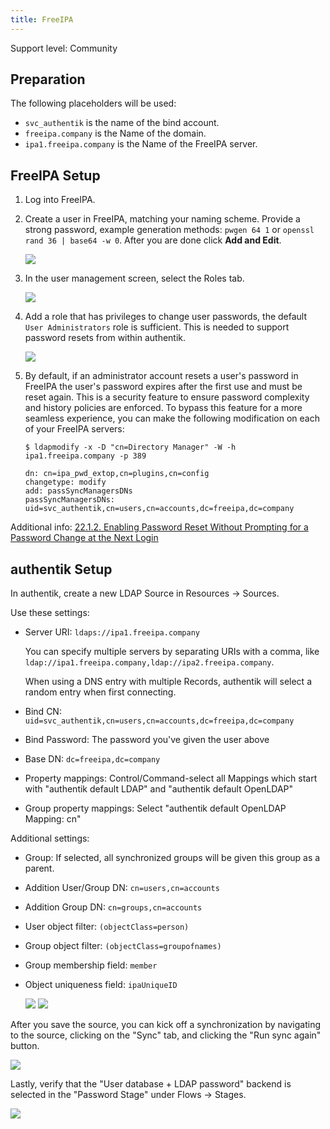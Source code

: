 ```yaml
---
title: FreeIPA
---
```


<span class="badge badge--secondary">Support level: Community</span>

## Preparation

The following placeholders will be used:

- `svc_authentik` is the name of the bind account.
- `freeipa.company` is the Name of the domain.
- `ipa1.freeipa.company` is the Name of the FreeIPA server.

## FreeIPA Setup

1. Log into FreeIPA.

2. Create a user in FreeIPA, matching your naming scheme. Provide a strong password, example generation methods: `pwgen 64 1` or `openssl rand 36 | base64 -w 0`. After you are done click **Add and Edit**.

    ![](./01_user_create.pn)

3. In the user management screen, select the Roles tab.

    ![](./02_user_roles.png)

4. Add a role that has privileges to change user passwords, the default `User Administrators` role is sufficient. This is needed to support password resets from within authentik.

    ![](./03_add_user_role.png)

5. By default, if an administrator account resets a user's password in FreeIPA the user's password expires after the first use and must be reset again. This is a security feature to ensure password complexity and history policies are enforced. To bypass this feature for a more seamless experience, you can make the following modification on each of your FreeIPA servers:

    ```
    $ ldapmodify -x -D "cn=Directory Manager" -W -h ipa1.freeipa.company -p 389

    dn: cn=ipa_pwd_extop,cn=plugins,cn=config
    changetype: modify
    add: passSyncManagersDNs
    passSyncManagersDNs: uid=svc_authentik,cn=users,cn=accounts,dc=freeipa,dc=company
    ```

Additional info: [22.1.2. Enabling Password Reset Without Prompting for a Password Change at the Next Login](https://access.redhat.com/documentation/en-us/red_hat_enterprise_linux/7/html/linux_domain_identity_authentication_and_policy_guide/user-authentication#user-passwords-no-expiry)

## authentik Setup

In authentik, create a new LDAP Source in Resources -> Sources.

Use these settings:

- Server URI: `ldaps://ipa1.freeipa.company`

    You can specify multiple servers by separating URIs with a comma, like `ldap://ipa1.freeipa.company,ldap://ipa2.freeipa.company`.

    When using a DNS entry with multiple Records, authentik will select a random entry when first connecting.

- Bind CN: `uid=svc_authentik,cn=users,cn=accounts,dc=freeipa,dc=company`
- Bind Password: The password you've given the user above
- Base DN: `dc=freeipa,dc=company`
- Property mappings: Control/Command-select all Mappings which start with "authentik default LDAP" and "authentik default OpenLDAP"
- Group property mappings: Select "authentik default OpenLDAP Mapping: cn"

Additional settings:

- Group: If selected, all synchronized groups will be given this group as a parent.
- Addition User/Group DN: `cn=users,cn=accounts`
- Addition Group DN: `cn=groups,cn=accounts`
- User object filter: `(objectClass=person)`
- Group object filter: `(objectClass=groupofnames)`
- Group membership field: `member`
- Object uniqueness field: `ipaUniqueID`

    ![](./04_source_settings_1.png)
    ![](./05_source_settings_2.png)

After you save the source, you can kick off a synchronization by navigating to the source, clicking on the "Sync" tab, and clicking the "Run sync again" button.

![](./06_sync_source.png)

Lastly, verify that the "User database + LDAP password" backend is selected in the "Password Stage" under Flows -> Stages.

![](./07_password_stage.png)
